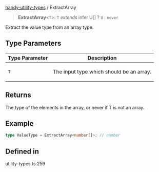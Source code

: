 [handy-utility-types](https://github.com/itsmeid/handy-utility-types/tree/main/docs/README.md) / ExtractArray

> **ExtractArray**\<`T`\>: `T` *extends* infer U[] ? `U` : `never`

Extract the value type from an array type.

## Type Parameters

<table>
<thead>
<tr>
<th>Type Parameter</th>
<th>Description</th>
</tr>
</thead>
<tbody>
<tr>
<td>

`T`

</td>
<td>

The input type which should be an array.

</td>
</tr>
</tbody>
</table>

## Returns

The type of the elements in the array, or never if T is not an array.

## Example

```ts
type ValueType = ExtractArray<number[]>; // number
```

## Defined in

utility-types.ts:259
